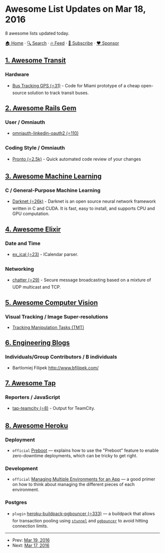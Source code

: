 # Awesome List Updates on Mar 18, 2016

8 awesome lists updated today.

[🏠 Home](/README.md) · [🔍 Search](https://www.trackawesomelist.com/search/) · [🔥 Feed](https://www.trackawesomelist.com/rss.xml) · [📮 Subscribe](https://trackawesomelist.us17.list-manage.com/subscribe?u=d2f0117aa829c83a63ec63c2f&id=36a103854c) · [❤️  Sponsor](https://github.com/sponsors/theowenyoung)



## [1. Awesome Transit](/content/CUTR-at-USF/awesome-transit/README.md)

### Hardware

*   [Bus Tracking GPS (⭐31)](https://github.com/herrdragon/busTrackingGps) - Code for Miami prototype of a cheap open-source solution to track transit buses.

## [2. Awesome Rails Gem](/content/hothero/awesome-rails-gem/README.md)

### User / Omniauth

*   [omniauth-linkedin-oauth2 (⭐110)](https://github.com/decioferreira/omniauth-linkedin-oauth2)

### Coding Style / Omniauth

*   [Pronto (⭐2.5k)](https://github.com/mmozuras/pronto) - Quick automated code review of your changes

## [3. Awesome Machine Learning](/content/josephmisiti/awesome-machine-learning/README.md)

### C / General-Purpose Machine Learning

*   [Darknet (⭐26k)](https://github.com/pjreddie/darknet) - Darknet is an open source neural network framework written in C and CUDA. It is fast, easy to install, and supports CPU and GPU computation.

## [4. Awesome Elixir](/content/h4cc/awesome-elixir/README.md)

### Date and Time

*   [ex\_ical (⭐23)](https://github.com/fazibear/ex_ical) - ICalendar parser.

### Networking

*   [chatter (⭐29)](https://github.com/dbeck/chatter_ex) - Secure message broadcasting based on a mixture of UDP multicast and TCP.

## [5. Awesome Computer Vision](/content/jbhuang0604/awesome-computer-vision/README.md)

### Visual Tracking / Image Super-resolutions

*   [Tracking Manipulation Tasks (TMT)](http://webdocs.cs.ualberta.ca/\~vis/trackDB/)

## [6. Engineering Blogs](/content/kilimchoi/engineering-blogs/README.md)

### Individuals/Group Contributors / B individuals

*   Bartlomiej Filipek <http://www.bfilipek.com/>

## [7. Awesome Tap](/content/sindresorhus/awesome-tap/README.md)

### Reporters / JavaScript

*   [tap-teamcity (⭐8)](https://github.com/smockle/tap-teamcity) - Output for TeamCity.

## [8. Awesome Heroku](/content/ianstormtaylor/awesome-heroku/README.md)

### Deployment

*   `official` [Preboot](https://devcenter.heroku.com/articles/preboot) — explains how to use the "Preboot" feature to enable zero-downtime deployments, which can be tricky to get right.

### Development

*   `official` [Managing Multiple Environments for an App](https://devcenter.heroku.com/articles/multiple-environments) — a good primer on how to think about managing the different pieces of each environment.

### Postgres

*   `plugin` [heroku-buildpack-pgbouncer (⭐333)](https://github.com/heroku/heroku-buildpack-pgbouncer) — a buildpack that allows for transaction pooling using [`stunnel`](https://www.stunnel.org/index.html) and [`pgbouncer`](https://wiki.postgresql.org/wiki/PgBouncer) to avoid hitting connection limits.

---

- Prev: [Mar 19, 2016](/content/2016/03/19/README.md)
- Next: [Mar 17, 2016](/content/2016/03/17/README.md)